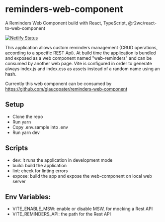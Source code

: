 # reminders-web-component
A Reminders Web Component build with React, TypeScript, @r2wc/react-to-web-component

[![Netlify Status](https://api.netlify.com/api/v1/badges/b4e00beb-f858-4835-a40f-ca5b5a48487e/deploy-status)](https://app.netlify.com/sites/reminders-web-component/deploys)

This application allows custom reminders management (CRUD operations, according to a specific REST Api).
At build time the application is bundled and exposed as a web component named "web-reminders" and can be consumed by another web page.
Vite is configured in order to generate always index.js and index.css as assets instead of a random name using an hash. 

Currently this web component can be consumed by https://github.com/glaucopater/reminders-web-component

Setup
---
- Clone the repo
- Run yarn
- Copy .env.sample into .env
- Run yarn dev

Scripts
---
- dev: it runs the application in development mode
- build: build the application
- lint: check for linting errors
- expose: build the app and expose the web-component on local web server

Env Variables:
---
- VITE_ENABLE_MSW: enable or disable MSW, for mocking a Rest API
- VITE_REMINDERS_API: the path for the Rest API
